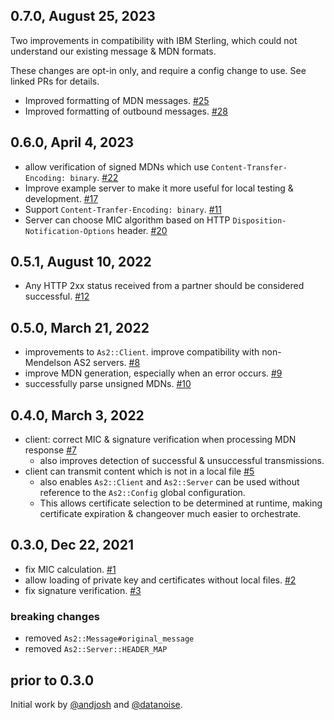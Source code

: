 ## 0.7.0, August 25, 2023

Two improvements in compatibility with IBM Sterling, which could not understand
our existing message & MDN formats.

These changes are opt-in only, and require a config change to use. See linked PRs for
details.

  * Improved formatting of MDN messages. [#25](https://github.com/alexdean/as2/pull/25)
  * Improved formatting of outbound messages. [#28](https://github.com/alexdean/as2/pull/28)

## 0.6.0, April 4, 2023

  * allow verification of signed MDNs which use `Content-Transfer-Encoding: binary`. [#22](https://github.com/alexdean/as2/pull/22)
  * Improve example server to make it more useful for local testing & development. [#17](https://github.com/alexdean/as2/pull/17)
  * Support `Content-Tranfer-Encoding: binary`. [#11](https://github.com/alexdean/as2/pull/11)
  * Server can choose MIC algorithm based on HTTP `Disposition-Notification-Options` header. [#20](https://github.com/alexdean/as2/pull/20)

## 0.5.1, August 10, 2022

  * Any HTTP 2xx status received from a partner should be considered successful. [#12](https://github.com/andjosh/as2/pull/12)

## 0.5.0, March 21, 2022

  * improvements to `As2::Client`. improve compatibility with non-Mendelson AS2 servers. [#8](https://github.com/andjosh/as2/pull/8)
  * improve MDN generation, especially when an error occurs. [#9](https://github.com/andjosh/as2/pull/9)
  * successfully parse unsigned MDNs. [#10](https://github.com/andjosh/as2/pull/10)

## 0.4.0, March 3, 2022

  * client: correct MIC & signature verification when processing MDN response [#7](https://github.com/andjosh/as2/pull/7)
    * also improves detection of successful & unsuccessful transmissions.
  * client can transmit content which is not in a local file [#5](https://github.com/andjosh/as2/pull/5)
    * also enables `As2::Client` and `As2::Server` can be used without reference to
      the `As2::Config` global configuration.
    * This allows certificate selection to be determined at runtime, making certificate
      expiration & changeover much easier to orchestrate.

## 0.3.0, Dec 22, 2021

  * fix MIC calculation. [#1](https://github.com/andjosh/as2/pull/1)
  * allow loading of private key and certificates without local files. [#2](https://github.com/andjosh/as2/pull/2)
  * fix signature verification. [#3](https://github.com/andjosh/as2/pull/3)

### breaking changes

  * removed `As2::Message#original_message`
  * removed `As2::Server::HEADER_MAP`

## prior to 0.3.0

Initial work by [@andjosh](https://github.com/andjosh) and [@datanoise](https://github.com/datanoise).
